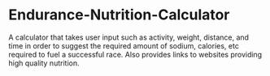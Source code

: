 # Endurance-Nutrition-Calculator
A calculator that takes user input such as activity, weight, distance, and time in order to suggest the required amount of sodium, calories, etc required to fuel a successful race. Also provides links to websites providing high quality nutrition.
